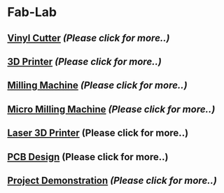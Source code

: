 
#                    Fab-Lab   

##   [Vinyl  Cutter](/mdfiles/Vinyl-Cutter.md)  ***(Please click  for  more..)***

##   [3D Printer](3D-printer.md)   ***(Please click  for  more..)***

##   [Milling Machine](/mdfiles/Milling-Machine.md)    ***(Please click  for  more..)***

##   [Micro Milling  Machine](/mdfiles/Micro-Milling-Machine.md)   ***(Please click  for  more..)***

##   [Laser 3D  Printer](/mdfiles/Laser-3D-Printer.md)  ****(Please click  for  more..)****

##   [PCB Design](/mdfiles/pcb-design.md)   ****(Please click  for  more..)****

##   [Project Demonstration](/mdfiles/Project-Demo.md)   ***(Please click  for  more..)***
